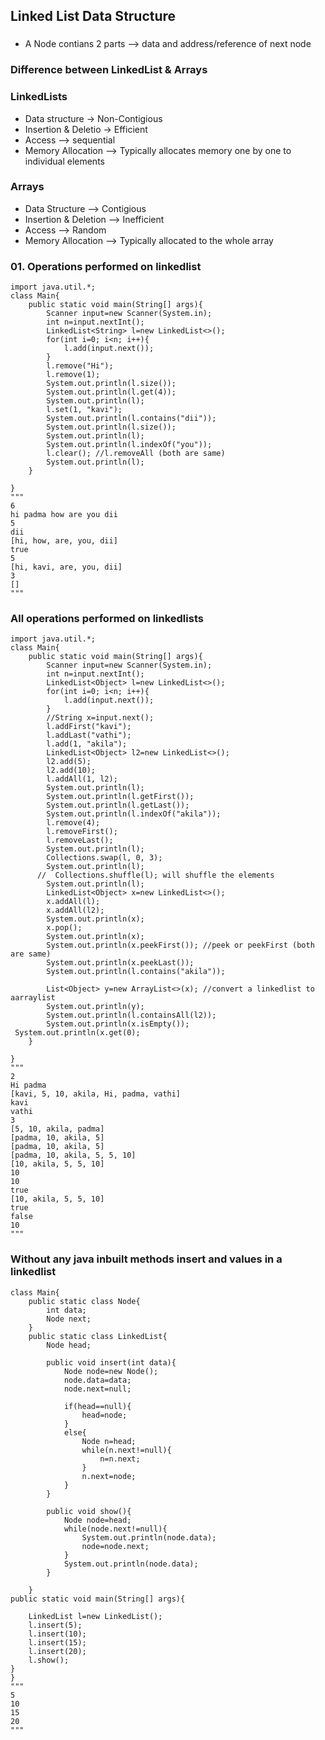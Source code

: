## Linked List Data Structure

###
* A Node contians 2 parts --> data and address/reference of next node


### Difference between **LinkedList & Arrays**
### LinkedLists
* Data structure -> Non-Contigious
* Insertion & Deletio  -> Efficient
* Access --> sequential
* Memory Allocation --> Typically allocates memory one by one to individual elements

### Arrays
* Data Structure --> Contigious
* Insertion & Deletion --> Inefficient
* Access --> Random
* Memory Allocation --> Typically allocated to the whole array

### 01. Operations performed on linkedlist
```
import java.util.*;
class Main{
    public static void main(String[] args){
        Scanner input=new Scanner(System.in);
        int n=input.nextInt();
        LinkedList<String> l=new LinkedList<>();
        for(int i=0; i<n; i++){
            l.add(input.next());
        }
        l.remove("Hi");
        l.remove(1);
        System.out.println(l.size());
        System.out.println(l.get(4));
        System.out.println(l);
        l.set(1, "kavi");
        System.out.println(l.contains("dii"));
        System.out.println(l.size());
        System.out.println(l);
        System.out.println(l.indexOf("you"));
        l.clear(); //l.removeAll (both are same)
        System.out.println(l);
    }
    
}
"""
6
hi padma how are you dii
5
dii
[hi, how, are, you, dii]
true
5
[hi, kavi, are, you, dii]
3
[]
"""
```

### All operations performed on linkedlists
```
import java.util.*;
class Main{
    public static void main(String[] args){
        Scanner input=new Scanner(System.in);
        int n=input.nextInt();
        LinkedList<Object> l=new LinkedList<>();
        for(int i=0; i<n; i++){
            l.add(input.next());
        }
        //String x=input.next();
        l.addFirst("kavi");
        l.addLast("vathi");
        l.add(1, "akila");
        LinkedList<Object> l2=new LinkedList<>();
        l2.add(5);
        l2.add(10);
        l.addAll(1, l2);
        System.out.println(l);
        System.out.println(l.getFirst());
        System.out.println(l.getLast());
        System.out.println(l.indexOf("akila"));
        l.remove(4);
        l.removeFirst();
        l.removeLast();
        System.out.println(l);
        Collections.swap(l, 0, 3);
        System.out.println(l);
      //  Collections.shuffle(l); will shuffle the elements
        System.out.println(l);
        LinkedList<Object> x=new LinkedList<>();
        x.addAll(l);
        x.addAll(l2);
        System.out.println(x);
        x.pop();
        System.out.println(x);
        System.out.println(x.peekFirst()); //peek or peekFirst (both are same)
        System.out.println(x.peekLast());
        System.out.println(l.contains("akila"));

        List<Object> y=new ArrayList<>(x); //convert a linkedlist to aarraylist
        System.out.println(y);
        System.out.println(l.containsAll(l2));
        System.out.println(x.isEmpty());
 System.out.println(x.get(0);
    }
    
}
"""
2
Hi padma
[kavi, 5, 10, akila, Hi, padma, vathi]
kavi
vathi
3
[5, 10, akila, padma]
[padma, 10, akila, 5]
[padma, 10, akila, 5]
[padma, 10, akila, 5, 5, 10]
[10, akila, 5, 5, 10]
10
10
true
[10, akila, 5, 5, 10]
true
false
10
"""
```

### Without any java inbuilt methods insert and values in a linkedlist
```
class Main{
    public static class Node{
        int data;
        Node next;
    }
    public static class LinkedList{
        Node head;

        public void insert(int data){
            Node node=new Node();
            node.data=data;
            node.next=null;

            if(head==null){
                head=node;
            }
            else{
                Node n=head;
                while(n.next!=null){
                    n=n.next;
                }
                n.next=node;
            }
        }

        public void show(){
            Node node=head;
            while(node.next!=null){
                System.out.println(node.data);
                node=node.next;
            }
            System.out.println(node.data);
        }

    }
public static void main(String[] args){

    LinkedList l=new LinkedList();
    l.insert(5);
    l.insert(10);
    l.insert(15);
    l.insert(20);
    l.show();
}
}
"""
5
10
15
20
"""
```
